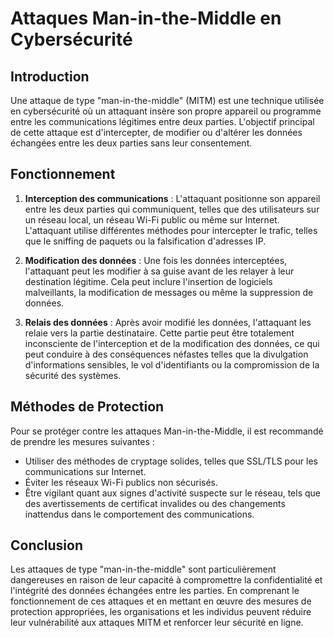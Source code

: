 # Attaques Man-in-the-Middle en Cybersécurité

## Introduction

Une attaque de type "man-in-the-middle" (MITM) est une technique utilisée en cybersécurité où un attaquant insère son propre appareil ou programme entre les communications légitimes entre deux parties. L'objectif principal de cette attaque est d'intercepter, de modifier ou d'altérer les données échangées entre les deux parties sans leur consentement.

## Fonctionnement

1. **Interception des communications** : L'attaquant positionne son appareil entre les deux parties qui communiquent, telles que des utilisateurs sur un réseau local, un réseau Wi-Fi public ou même sur Internet. L'attaquant utilise différentes méthodes pour intercepter le trafic, telles que le sniffing de paquets ou la falsification d'adresses IP.

2. **Modification des données** : Une fois les données interceptées, l'attaquant peut les modifier à sa guise avant de les relayer à leur destination légitime. Cela peut inclure l'insertion de logiciels malveillants, la modification de messages ou même la suppression de données.

3. **Relais des données** : Après avoir modifié les données, l'attaquant les relaie vers la partie destinataire. Cette partie peut être totalement inconsciente de l'interception et de la modification des données, ce qui peut conduire à des conséquences néfastes telles que la divulgation d'informations sensibles, le vol d'identifiants ou la compromission de la sécurité des systèmes.

## Méthodes de Protection

Pour se protéger contre les attaques Man-in-the-Middle, il est recommandé de prendre les mesures suivantes :

- Utiliser des méthodes de cryptage solides, telles que SSL/TLS pour les communications sur Internet.
- Éviter les réseaux Wi-Fi publics non sécurisés.
- Être vigilant quant aux signes d'activité suspecte sur le réseau, tels que des avertissements de certificat invalides ou des changements inattendus dans le comportement des communications.

## Conclusion

Les attaques de type "man-in-the-middle" sont particulièrement dangereuses en raison de leur capacité à compromettre la confidentialité et l'intégrité des données échangées entre les parties. En comprenant le fonctionnement de ces attaques et en mettant en œuvre des mesures de protection appropriées, les organisations et les individus peuvent réduire leur vulnérabilité aux attaques MITM et renforcer leur sécurité en ligne.

